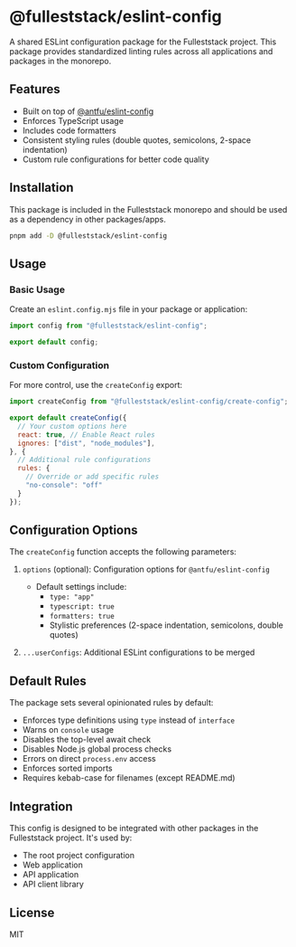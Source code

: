 # @fulleststack/eslint-config

A shared ESLint configuration package for the Fulleststack project. This package provides standardized linting rules across all applications and packages in the monorepo.

## Features

- Built on top of [@antfu/eslint-config](https://github.com/antfu/eslint-config)
- Enforces TypeScript usage
- Includes code formatters
- Consistent styling rules (double quotes, semicolons, 2-space indentation)
- Custom rule configurations for better code quality

## Installation

This package is included in the Fulleststack monorepo and should be used as a dependency in other packages/apps.

```bash
pnpm add -D @fulleststack/eslint-config
```

## Usage

### Basic Usage

Create an `eslint.config.mjs` file in your package or application:

```js
import config from "@fulleststack/eslint-config";

export default config;
```

### Custom Configuration

For more control, use the `createConfig` export:

```js
import createConfig from "@fulleststack/eslint-config/create-config";

export default createConfig({
  // Your custom options here
  react: true, // Enable React rules
  ignores: ["dist", "node_modules"],
}, {
  // Additional rule configurations
  rules: {
    // Override or add specific rules
    "no-console": "off"
  }
});
```

## Configuration Options

The `createConfig` function accepts the following parameters:

1. `options` (optional): Configuration options for `@antfu/eslint-config`

   - Default settings include:
     - `type: "app"`
     - `typescript: true`
     - `formatters: true`
     - Stylistic preferences (2-space indentation, semicolons, double quotes)

2. `...userConfigs`: Additional ESLint configurations to be merged

## Default Rules

The package sets several opinionated rules by default:

- Enforces type definitions using `type` instead of `interface`
- Warns on `console` usage
- Disables the top-level await check
- Disables Node.js global process checks
- Errors on direct `process.env` access
- Enforces sorted imports
- Requires kebab-case for filenames (except README.md)

## Integration

This config is designed to be integrated with other packages in the Fulleststack project. It's used by:

- The root project configuration
- Web application
- API application
- API client library

## License

MIT
